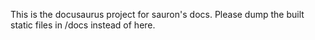 This is the docusaurus project for sauron's docs. Please dump the built static files in /docs instead of here.